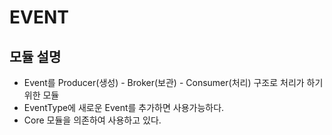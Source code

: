 # EVENT

## 모듈 설명

- Event를 Producer(생성) - Broker(보관) - Consumer(처리) 구조로 처리가 하기 위한 모듈
- EventType에 새로운 Event를 추가하면 사용가능하다.
- Core 모듈을 의존하여 사용하고 있다.
